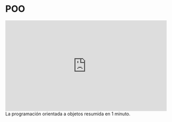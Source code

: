 # POO

<div style="position: relative;
    padding-bottom: 56.25%;
    height: 0;
    overflow: hidden;">

<iframe width="560" height="315" style="position: absolute;
    top:0;
    left: 0;
    width: 100%;
    height: 100%;" src="https://www.youtube.com/embed/yFgCZLGDewE" frameborder="0" allow="accelerometer; autoplay; encrypted-media; gyroscope; picture-in-picture" allowfullscreen></iframe>
</div>
La programación orientada a objetos resumida en 1 minuto.